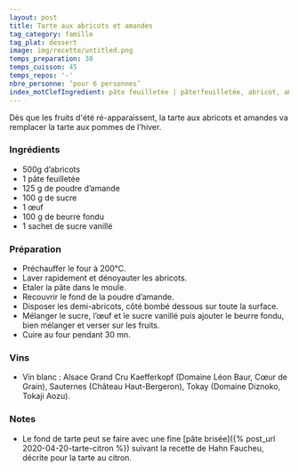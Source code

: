 ```yaml
---
layout: post
title: Tarte aux abricots et amandes
tag_category: famille
tag_plat: dessert
image: img/recette/untitled.png
temps_preparation: 30
temps_cuisson: 45
temps_repos: '-'
nbre_personne: ‘pour 6 personnes’
index_motClefIngredient: pâte feuilletée | pâte!feuilletée, abricot, amande
---
```

Dès que les fruits d'été ré-apparaissent, la tarte aux abricots et amandes va remplacer la tarte aux pommes de l'hiver.

### Ingrédients
* 500g d’abricots
* 1 pâte feuilletée
* 125 g de poudre d’amande
* 100 g de sucre
* 1 œuf
* 100 g de beurre fondu
* 1 sachet de sucre vanillé

### Préparation
* Préchauffer le four à 200°C.
* Laver rapidement et dénoyauter les abricots.
* Etaler la pâte dans le moule.
* Recouvrir le fond de la poudre d’amande.
* Disposer les demi-abricots, côté bombé dessous sur toute la surface.
* Mélanger le sucre, l’œuf et le sucre vanillé puis ajouter le beurre fondu, bien mélanger et verser sur les fruits.
* Cuire au four pendant 30 mn.

### Vins
* Vin blanc : Alsace Grand Cru Kaefferkopf (Domaine Léon Baur, Cœur de Grain), Sauternes (Château Haut-Bergeron), Tokay (Domaine Diznoko, Tokaji Aozu).

### Notes
* Le fond de tarte peut se faire avec une fine [pâte brisée]({% post_url 2020-04-20-tarte-citron %}) suivant la recette de Hahn Faucheu, décrite pour la tarte au citron.
